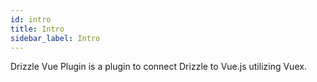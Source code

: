 ```yaml
---
id: intro
title: Intro
sidebar_label: Intro
---
```


Drizzle Vue Plugin is a plugin to connect Drizzle to Vue.js utilizing Vuex.
